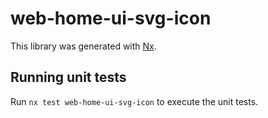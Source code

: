 # web-home-ui-svg-icon

This library was generated with [Nx](https://nx.dev).

## Running unit tests

Run `nx test web-home-ui-svg-icon` to execute the unit tests.
